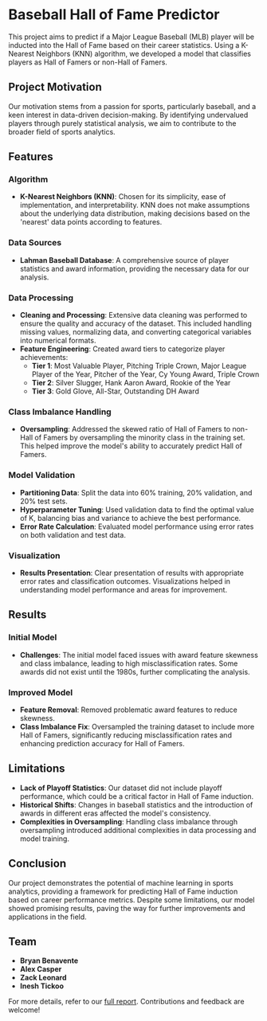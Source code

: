 # Baseball Hall of Fame Predictor

This project aims to predict if a Major League Baseball (MLB) player will be inducted into the Hall of Fame based on their career statistics. Using a K-Nearest Neighbors (KNN) algorithm, we developed a model that classifies players as Hall of Famers or non-Hall of Famers.

## Project Motivation

Our motivation stems from a passion for sports, particularly baseball, and a keen interest in data-driven decision-making. By identifying undervalued players through purely statistical analysis, we aim to contribute to the broader field of sports analytics.

## Features

### Algorithm

- **K-Nearest Neighbors (KNN)**: Chosen for its simplicity, ease of implementation, and interpretability. KNN does not make assumptions about the underlying data distribution, making decisions based on the 'nearest' data points according to features.

### Data Sources

- **Lahman Baseball Database**: A comprehensive source of player statistics and award information, providing the necessary data for our analysis.

### Data Processing

- **Cleaning and Processing**: Extensive data cleaning was performed to ensure the quality and accuracy of the dataset. This included handling missing values, normalizing data, and converting categorical variables into numerical formats.
- **Feature Engineering**: Created award tiers to categorize player achievements:
  - **Tier 1**: Most Valuable Player, Pitching Triple Crown, Major League Player of the Year, Pitcher of the Year, Cy Young Award, Triple Crown
  - **Tier 2**: Silver Slugger, Hank Aaron Award, Rookie of the Year
  - **Tier 3**: Gold Glove, All-Star, Outstanding DH Award

### Class Imbalance Handling

- **Oversampling**: Addressed the skewed ratio of Hall of Famers to non-Hall of Famers by oversampling the minority class in the training set. This helped improve the model's ability to accurately predict Hall of Famers.

### Model Validation

- **Partitioning Data**: Split the data into 60% training, 20% validation, and 20% test sets.
- **Hyperparameter Tuning**: Used validation data to find the optimal value of K, balancing bias and variance to achieve the best performance.
- **Error Rate Calculation**: Evaluated model performance using error rates on both validation and test data.

### Visualization

- **Results Presentation**: Clear presentation of results with appropriate error rates and classification outcomes. Visualizations helped in understanding model performance and areas for improvement.

## Results

### Initial Model

- **Challenges**: The initial model faced issues with award feature skewness and class imbalance, leading to high misclassification rates. Some awards did not exist until the 1980s, further complicating the analysis.

### Improved Model

- **Feature Removal**: Removed problematic award features to reduce skewness.
- **Class Imbalance Fix**: Oversampled the training dataset to include more Hall of Famers, significantly reducing misclassification rates and enhancing prediction accuracy for Hall of Famers.

## Limitations

- **Lack of Playoff Statistics**: Our dataset did not include playoff performance, which could be a critical factor in Hall of Fame induction.
- **Historical Shifts**: Changes in baseball statistics and the introduction of awards in different eras affected the model's consistency.
- **Complexities in Oversampling**: Handling class imbalance through oversampling introduced additional complexities in data processing and model training.

## Conclusion

Our project demonstrates the potential of machine learning in sports analytics, providing a framework for predicting Hall of Fame induction based on career performance metrics. Despite some limitations, our model showed promising results, paving the way for further improvements and applications in the field.

## Team

- **Bryan Benavente**
- **Alex Casper**
- **Zack Leonard**
- **Inesh Tickoo**

For more details, refer to our [full report](https://docs.google.com/presentation/d/1BLMbALWPsNALwAadNxVW6TQw1Fjc3aljagco7NiLfTg/). Contributions and feedback are welcome!
